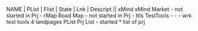 NAME    |   PList      |        Flist   |  State    |     Lnk  |       Descript ||
xMind      xMind Market       -         not started   in Prj      -
rMap       Road Map           -         not started   in Prj      -
ttls       TestTools          -         -             -           wrk test tools 4 landpages
PList      Prj List           -         started       *           list of prj
